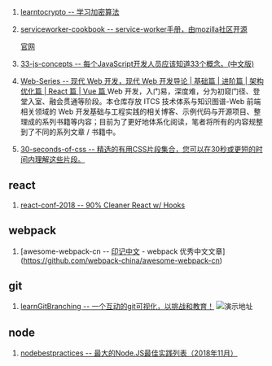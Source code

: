 1. [learntocrypto -- 学习加密算法](https://github.com/sodium-friends/learntocrypto)
2. [serviceworker-cookbook -- service-worker手册，由mozilla社区开源](https://github.com/mozilla/serviceworker-cookbook)

    [官网](https://serviceworke.rs/)
3. [33-js-concepts -- 每个JavaScript开发人员应该知道33个概念。(中文版)](https://github.com/stephentian/33-js-concepts)
4. [Web-Series -- 现代 Web 开发，现代 Web 开发导论 | 基础篇 | 进阶篇 | 架构优化篇 | React 篇 | Vue 篇 ](https://github.com/wxyyxc1992/Web-Series)Web 开发，入门易，深度难，分为初窥门径、登堂入室、融会贯通等阶段。本仓库存放 ITCS 技术体系与知识图谱-Web 前端相关领域的 Web 开发基础与工程实践的相关博客、示例代码与开源项目、整理成的系列书籍等内容；目前为了更好地体系化阅读，笔者将所有的内容规整到了不同的系列文章 / 书籍中。
5. [30-seconds-of-css -- 精选的有用CSS片段集合，您可以在30秒或更短的时间内理解这些片段。](https://github.com/30-seconds/30-seconds-of-css)
## react
1. [react-conf-2018 -- 90% Cleaner React w/ Hooks](https://github.com/ryanflorence/react-conf-2018)
## webpack
1. [awesome-webpack-cn -- [印记中文](https://docschina.org/) - webpack 优秀中文文章](https://github.com/webpack-china/awesome-webpack-cn)
## git
1. [learnGitBranching -- 一个互动的git可视化，以挑战和教育！](https://github.com/pcottle/learnGitBranching)
    ![演示地址](https://learngitbranching.js.org/?demo)
## node
1. [nodebestpractices -- 最大的Node.JS最佳实践列表（2018年11月）](https://github.com/i0natan/nodebestpractices)